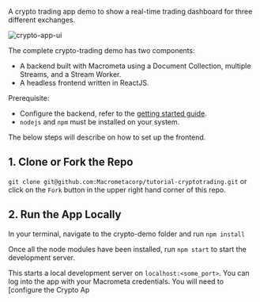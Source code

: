 A crypto trading app demo to show a real-time trading dashboard for three different exchanges.

![crypto-app-ui](https://user-images.githubusercontent.com/1088136/198411981-2afbdd21-d145-4ad6-aea1-ee933ed482a5.png)

The complete crypto-trading demo has two components:

- A backend built with Macrometa using a Document Collection, multiple Streams, and a Stream Worker.
- A headless frontend written in ReactJS.

Prerequisite: 

- Configure the backend, refer to the [getting started guide](https://macrometa.com/docs/apps/crypto-trading).
- `nodejs` and `npm` must be installed on your system.

The below steps will describe on how to set up the frontend.

## 1. Clone or Fork the Repo

`git clone git@github.com:Macrometacorp/tutorial-cryptotrading.git` or click on the `Fork` button in the upper right hand corner of this repo.

## 2. Run the App Locally

In your terminal, navigate to the crypto-demo folder and run `npm install`

Once all the node modules have been installed, run `npm start` to start the development server.

This starts a local development server on `localhost:<some_port>`. You can log into the app with your Macrometa credentials. You will need to [configure the Crypto Ap